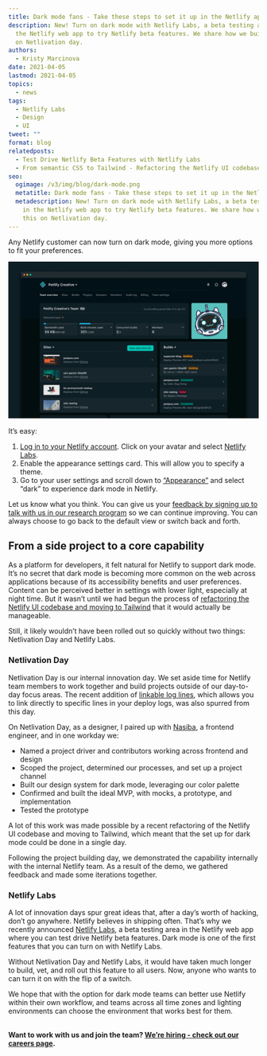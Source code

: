 ```yaml
---
title: Dark mode fans - Take these steps to set it up in the Netlify app
description: New! Turn on dark mode with Netlify Labs, a beta testing area in
  the Netlify web app to try Netlify beta features. We share how we built this
  on Netlivation day.
authors:
  - Kristy Marcinova
date: 2021-04-05
lastmod: 2021-04-05
topics:
  - news
tags:
  - Netlify Labs
  - Design
  - UI
tweet: ""
format: blog
relatedposts:
  - Test Drive Netlify Beta Features with Netlify Labs
  - From semantic CSS to Tailwind - Refactoring the Netlify UI codebase
seo:
  ogimage: /v3/img/blog/dark-mode.png
  metatitle: Dark mode fans - Take these steps to set it up in the Netlify app
  metadescription: New! Turn on dark mode with Netlify Labs, a beta testing area
    in the Netlify web app to try Netlify beta features. We share how we built
    this on Netlivation day.
---
```

Any Netlify customer can now turn on dark mode, giving you more options to fit your preferences.

![Dark mode in the Netlify app](/v3/img/blog/dark-mode-blogpost-image.png "Dark mode in the Netlify app")

It’s easy:

1. [Log in to your Netlify account](https://app.netlify.com/). Click on your avatar and select [Netlify Labs](https://app.netlify.com/user/labs).
2. Enable the appearance settings card. This will allow you to specify a theme.
3. Go to your user settings and scroll down to [“Appearance”](https://app.netlify.com/user/settings#appearance) and select “dark” to experience dark mode in Netlify.

Let us know what you think. You can give us your [feedback by signing up to talk with us in our research program](https://www.netlify.com/research-program/) so we can continue improving. You can always choose to go back to the default view or switch back and forth.

## From a side project to a core capability

As a platform for developers, it felt natural for Netlify to support dark mode. It’s no secret that dark mode is becoming more common on the web across applications because of its accessibility benefits and user preferences. Content can be perceived better in settings with lower light, especially at night time. But it wasn’t until we had begun the process of [refactoring the Netlify UI codebase and moving to Tailwind](https://www.netlify.com/blog/2021/03/23/from-semantic-css-to-tailwind-refactoring-the-netlify-ui-codebase/) that it would actually be manageable.

Still, it likely wouldn’t have been rolled out so quickly without two things: Netlivation Day and Netlify Labs.

### Netlivation Day

Netlivation Day is our internal innovation day. We set aside time for Netlify team members to work together and build projects outside of our day-to-day focus areas. The recent addition of [linkable log lines](https://www.netlify.com/blog/2021/03/04/linkable-log-lines-now-available/), which allows you to link directly to specific lines in your deploy logs, was also spurred from this day.

On Netlivation Day, as a designer, I paired up with [Nasiba](https://twitter.com/nasivuela), a frontend engineer, and in one workday we:

* Named a project driver and contributors working across frontend and design
* Scoped the project, determined our processes, and set up a project channel
* Built our design system for dark mode, leveraging our color palette
* Confirmed and built the ideal MVP, with mocks, a prototype, and implementation
* Tested the prototype

A lot of this work was made possible by a recent refactoring of the Netlify UI codebase and moving to Tailwind, which meant that the set up for dark mode could be done in a single day.

Following the project building day, we demonstrated the capability internally with the internal Netlify team. As a result of the demo, we gathered feedback and made some iterations together.

### Netlify Labs

A lot of innovation days spur great ideas that, after a day’s worth of hacking, don’t go anywhere. Netlify believes in shipping often. That’s why we recently announced [Netlify Labs](https://www.netlify.com/blog/2021/03/31/test-drive-netlify-beta-features-with-netlify-labs), a beta testing area in the Netlify web app where you can test drive Netlify beta features. Dark mode is one of the first features that you can turn on with Netlify Labs.

Without Netlivation Day and Netlify Labs, it would have taken much longer to build, vet, and roll out this feature to all users. Now, anyone who wants to can turn it on with the flip of a switch.

We hope that with the option for dark mode teams can better use Netlify within their own workflow, and teams across all time zones and lighting environments can choose the environment that works best for them.

**\
Want to work with us and join the team? [We’re hiring - check out our careers page](https://www.netlify.com/careers).**
